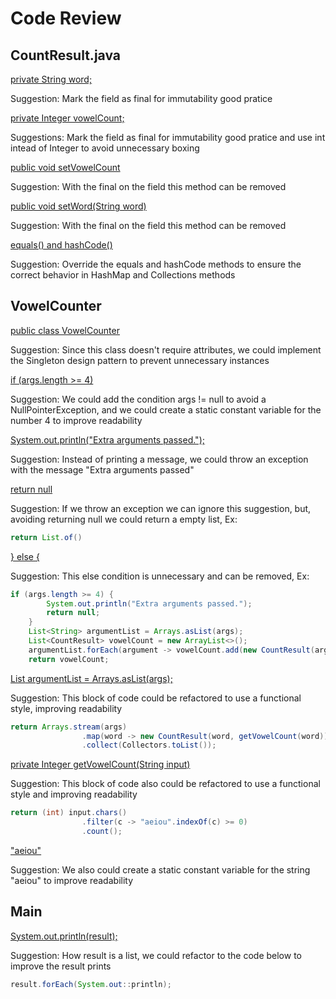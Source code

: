 # Code Review

## CountResult.java

[private String word;](https://github.com/LeonardoScalabrini/qaengineer-technical-challenge/blob/22619419459a370d6bd01e63009d1420fda93221/src/main/java/com/exercise/CountResult.java#L4)

Suggestion: Mark the field as final for immutability good pratice

[private Integer vowelCount;](https://github.com/LeonardoScalabrini/qaengineer-technical-challenge/blob/22619419459a370d6bd01e63009d1420fda93221/src/main/java/com/exercise/CountResult.java#L5)

Suggestions: Mark the field as final for immutability good pratice and use int intead of Integer to avoid unnecessary boxing

[public void setVowelCount](https://github.com/LeonardoScalabrini/qaengineer-technical-challenge/blob/22619419459a370d6bd01e63009d1420fda93221/src/main/java/com/exercise/CountResult.java#L16)

Suggestion: With the final on the field this method can be removed

[public void setWord(String word)](https://github.com/LeonardoScalabrini/qaengineer-technical-challenge/blob/22619419459a370d6bd01e63009d1420fda93221/src/main/java/com/exercise/CountResult.java#L24)

Suggestion: With the final on the field this method can be removed

[equals() and hashCode()]()

Suggestion: Override the equals and hashCode methods to ensure the correct behavior in HashMap and Collections methods

## VowelCounter

[public class VowelCounter](https://github.com/LeonardoScalabrini/qaengineer-technical-challenge/blob/22619419459a370d6bd01e63009d1420fda93221/src/main/java/com/exercise/VowelCounter.java#L7)

Suggestion: Since this class doesn't require attributes, we could implement the Singleton design pattern to prevent unnecessary instances

[if (args.length >= 4)](https://github.com/LeonardoScalabrini/qaengineer-technical-challenge/blob/22619419459a370d6bd01e63009d1420fda93221/src/main/java/com/exercise/VowelCounter.java#L10)

Suggestion: We could add the condition args != null to avoid a NullPointerException, and we could create a static constant variable for the number 4 to improve readability

[System.out.println("Extra arguments passed.");](https://github.com/LeonardoScalabrini/qaengineer-technical-challenge/blob/22619419459a370d6bd01e63009d1420fda93221/src/main/java/com/exercise/VowelCounter.java#L11)

Suggestion: Instead of printing a message, we could throw an exception with the message "Extra arguments passed"

[return null](https://github.com/LeonardoScalabrini/qaengineer-technical-challenge/blob/22619419459a370d6bd01e63009d1420fda93221/src/main/java/com/exercise/VowelCounter.java#L12)

Suggestion: If we throw an exception we can ignore this suggestion, but, avoiding returning null we could return a empty list, Ex:
```java
return List.of()
```

[} else {](https://github.com/LeonardoScalabrini/qaengineer-technical-challenge/blob/22619419459a370d6bd01e63009d1420fda93221/src/main/java/com/exercise/VowelCounter.java#L13)

Suggestion: This else condition is unnecessary and can be removed, Ex:
```java
if (args.length >= 4) {
        System.out.println("Extra arguments passed.");
        return null;
    }
    List<String> argumentList = Arrays.asList(args);
    List<CountResult> vowelCount = new ArrayList<>();
    argumentList.forEach(argument -> vowelCount.add(new CountResult(argument, getVowelCount(argument))));
    return vowelCount;
```

[List<String> argumentList = Arrays.asList(args);](https://github.com/LeonardoScalabrini/qaengineer-technical-challenge/blob/22619419459a370d6bd01e63009d1420fda93221/src/main/java/com/exercise/VowelCounter.java#L14)

Suggestion: This block of code could be refactored to use a functional style, improving readability
```java
return Arrays.stream(args)
                .map(word -> new CountResult(word, getVowelCount(word)))
                .collect(Collectors.toList());
```

[private Integer getVowelCount(String input)](https://github.com/LeonardoScalabrini/qaengineer-technical-challenge/blob/22619419459a370d6bd01e63009d1420fda93221/src/main/java/com/exercise/VowelCounter.java#L21)

Suggestion: This block of code also could be refactored to use a functional style and improving readability
```java
return (int) input.chars()
                .filter(c -> "aeiou".indexOf(c) >= 0)
                .count();
```

["aeiou"](https://github.com/LeonardoScalabrini/qaengineer-technical-challenge/blob/22619419459a370d6bd01e63009d1420fda93221/src/main/java/com/exercise/VowelCounter.java#L23)

Suggestion: We also could create a static constant variable for the string "aeiou" to improve readability

## Main

[System.out.println(result);](https://github.com/LeonardoScalabrini/qaengineer-technical-challenge/blob/22619419459a370d6bd01e63009d1420fda93221/src/main/java/com/exercise/Main.java#L8)

Suggestion: How result is a list, we could refactor to the code below to improve the result prints
```java
result.forEach(System.out::println);
```
